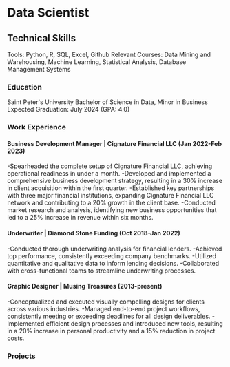 # Data Scientist

## Technical Skills
Tools: Python, R, SQL, Excel, Github
Relevant Courses: Data Mining and Warehousing, Machine Learning, Statistical Analysis, Database Management Systems

### Education
Saint Peter's University
Bachelor of Science in Data, Minor in Business
Expected Graduation: July 2024 (GPA: 4.0)


### Work Experience
#### Business Development Manager | Cignature Financial LLC (Jan 2022-Feb 2023)
-Spearheaded the complete setup of Cignature Financial LLC, achieving operational readiness in under a month.
-Developed and implemented a comprehensive business development strategy, resulting in a 30% increase in client acquisition within the first quarter.
-Established key partnerships with three major financial institutions, expanding Cignature Financial LLC network and contributing to a 20% growth in the client base.
-Conducted market research and analysis, identifying new business opportunities that led to a 25% increase in revenue within six months.

#### Underwriter | Diamond Stone Funding (Oct 2018-Jan 2022)
-Conducted thorough underwriting analysis for financial lenders.
-Achieved top performance, consistently exceeding company benchmarks.
-Utilized quantitative and qualitative data to inform lending decisions.
-Collaborated with cross-functional teams to streamline underwriting processes.

#### Graphic Designer | Musing Treasures (2013-present)
-Conceptualized and executed visually compelling designs for clients across various industries.
-Managed end-to-end project workflows, consistently meeting or exceeding deadlines for all design deliverables.
-Implemented efficient design processes and introduced new tools, resulting in a 20% increase in personal productivity and a 15% reduction in project costs.

### Projects
